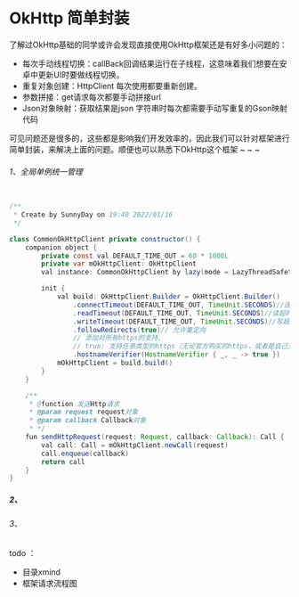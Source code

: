 # OkHttp 简单封装

了解过OkHttp基础的同学或许会发现直接使用OkHttp框架还是有好多小问题的：

- 每次手动线程切换：callBack回调结果运行在子线程，这意味着我们想要在安卓中更新UI时要做线程切换。
- 重复对象创建：HttpClient 每次使用都要重新创建。
- 参数拼接：get请求每次都要手动拼接url
- Json对象映射：获取结果是json 字符串时每次都需要手动写重复的Gson映射代码

可见问题还是很多的，这些都是影响我们开发效率的，因此我们可以针对框架进行简单封装，来解决上面的问题。顺便也可以熟悉下OkHttp这个框架 ~ ~ ~

###### 1、全局单例统一管理

```java

/**
 * Create by SunnyDay on 19:40 2022/01/16
 */

class CommonOkHttpClient private constructor() {
    companion object {
        private const val DEFAULT_TIME_OUT = 60 * 1000L
        private var mOkHttpClient: OkHttpClient
        val instance: CommonOkHttpClient by lazy(mode = LazyThreadSafetyMode.SYNCHRONIZED) { CommonOkHttpClient() }

        init {
            val build: OkHttpClient.Builder = OkHttpClient.Builder()
                .connectTimeout(DEFAULT_TIME_OUT, TimeUnit.SECONDS)//连接超时
                .readTimeout(DEFAULT_TIME_OUT, TimeUnit.SECONDS)//读超时
                .writeTimeout(DEFAULT_TIME_OUT, TimeUnit.SECONDS)//写超时
                .followRedirects(true)// 允许重定向
                // 添加对所有https的支持,
                // true: 支持任意类型的https（无论官方购买的https，或者是自己生成的https请求）
                .hostnameVerifier(HostnameVerifier { _, _ -> true })
            mOkHttpClient = build.build()
        }
    }

    /**
     * @function 发送Http请求
     * @param request request对象
     * @param callback Callback对象
     * */
    fun sendHttpRequest(request: Request, callback: Callback): Call {
        val call: Call = mOkHttpClient.newCall(request)
        call.enqueue(callback)
        return call
    }
}
```

##### 2、

###### 3、



todo ：

- 目录xmind
- 框架请求流程图
